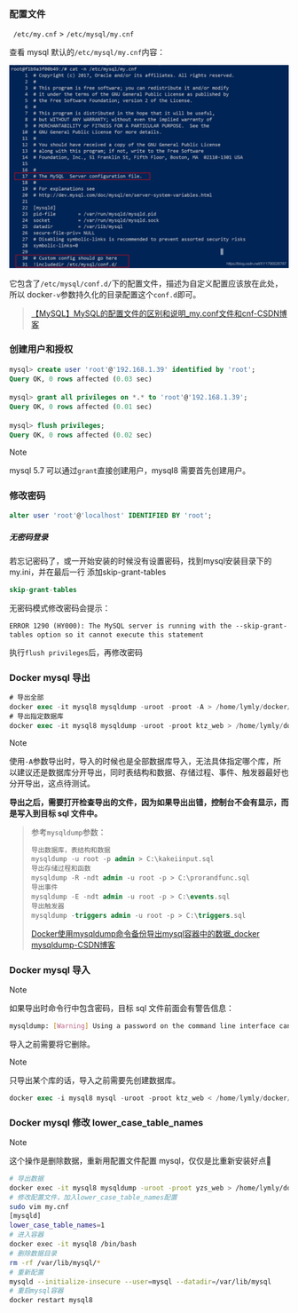 ### 配置文件

` /etc/my.cnf` > `/etc/mysql/my.cnf`

查看 mysql 默认的`/etc/mysql/my.cnf`内容：

![img](assets/11111Afewofwe.png)

它包含了`/etc/mysql/conf.d/`下的配置文件，描述为自定义配置应该放在此处，所以 docker`-v`参数持久化的目录配置这个`conf.d`即可。

> [【MySQL】MySQL的配置文件的区别和说明_my.conf文件和cnf-CSDN博客](https://blog.csdn.net/XY1790026787/article/details/104596519)

### 创建用户和授权

```sql
mysql> create user 'root'@'192.168.1.39' identified by 'root';
Query OK, 0 rows affected (0.03 sec)

mysql> grant all privileges on *.* to 'root'@'192.168.1.39';
Query OK, 0 rows affected (0.01 sec)

mysql> flush privileges;
Query OK, 0 rows affected (0.02 sec)
```

> [!NOTE]
>
> mysql 5.7 可以通过`grant`直接创建用户，mysql8 需要首先创建用户。

### 修改密码

```sql
alter user 'root'@'localhost' IDENTIFIED BY 'root';
```

##### 无密码登录

若忘记密码了，或一开始安装的时候没有设置密码，找到mysql安装目录下的my.ini，并在最后一行 添加skip-grant-tables

```sql
skip-grant-tables
```

无密码模式修改密码会提示：

```
ERROR 1290 (HY000): The MySQL server is running with the --skip-grant-tables option so it cannot execute this statement
```

执行`flush privileges`后，再修改密码

### Docker mysql 导出

```sql
# 导出全部
docker exec -it mysql8 mysqldump -uroot -proot -A > /home/lymly/docker/mysql8.sql
# 导出指定数据库
docker exec -it mysql8 mysqldump -uroot -proot ktz_web > /home/lymly/docker/mysql8.sql
```

> [!NOTE]
>
> 使用`-A`参数导出时，导入的时候也是全部数据库导入，无法具体指定哪个库，所以建议还是数据库分开导出，同时表结构和数据、存储过程、事件、触发器最好也分开导出，这点待测试。
>
> **导出之后，需要打开检查导出的文件，因为如果导出出错，控制台不会有显示，而是写入到目标 sql 文件中。**

> 参考`mysqldump`参数：
>
> ```sql
> 导出数据库，表结构和数据
> mysqldump -u root -p admin > C:\kakeiinput.sql
> 导出存储过程和函数
> mysqldump -R -ndt admin -u root -p > C:\prorandfunc.sql
> 导出事件
> mysqldump -E -ndt admin -u root -p > C:\events.sql
> 导出触发器
> mysqldump -triggers admin -u root -p > C:\triggers.sql
> ```
>
> [Docker使用mysqldump命令备份导出mysql容器中的数据_docker mysqldump-CSDN博客](https://blog.csdn.net/wwj256/article/details/121951871)

### Docker mysql 导入

> [!NOTE]
>
> 如果导出时命令行中包含密码，目标 sql 文件前面会有警告信息：
>
> ```bash
> mysqldump: [Warning] Using a password on the command line interface can be insecure.
> ```
>
> 导入之前需要将它删除。

> [!NOTE]
>
> 只导出某个库的话，导入之前需要先创建数据库。

```sql
docker exec -i mysql8 mysql -uroot -proot ktz_web < /home/lymly/docker/mysql8.sql
```

### Docker mysql 修改 lower_case_table_names

> [!NOTE]
>
> 这个操作是删除数据，重新用配置文件配置 mysql，仅仅是比重新安装好点:dog:

```bash
# 导出数据
docker exec -it mysql8 mysqldump -uroot -proot yzs_web > /home/lymly/docker/yzs_web.sql
# 修改配置文件，加入lower_case_table_names配置
sudo vim my.cnf
[mysqld]
lower_case_table_names=1
# 进入容器
docker exec -it mysql8 /bin/bash
# 删除数据目录
rm -rf /var/lib/mysql/*
# 重新配置
mysqld --initialize-insecure --user=mysql --datadir=/var/lib/mysql
# 重启mysql容器
docker restart mysql8
```

